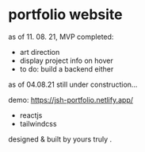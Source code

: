 # portfolio website
as of 11. 08. 21, MVP completed: 
- art direction
- display project info on hover 
- to do: build a backend either

as of 04.08.21 still under construction...

demo: https://jsh-portfolio.netlify.app/

- reactjs
- tailwindcss

designed & built by yours truly . 